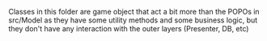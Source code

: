 Classes in this folder are game object that act a bit more than the POPOs in src/Model as
 they have some utility methods and some business logic, but they don't have any interaction with the outer layers
(Presenter, DB, etc)